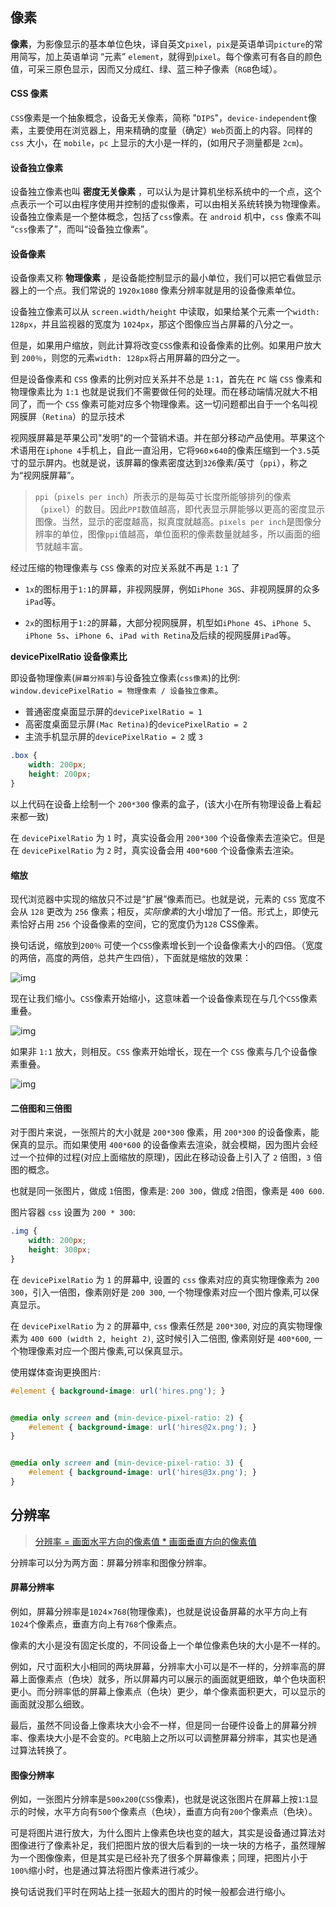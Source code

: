 ## 像素

**像素**，为影像显示的基本单位色块，译自英文`pixel`，`pix`是英语单词`picture`的常用简写，加上英语单词 “元素” `element`，就得到`pixel`。每个像素可有各自的颜色值，可采三原色显示，因而又分成红、绿、蓝三种子像素（`RGB`色域）。

#### CSS 像素

`CSS`像素是一个抽象概念，设备无关像素，简称 "`DIPS`"，`device-independent`像素，主要使用在浏览器上，用来精确的度量（确定）`Web`页面上的内容。同样的 `css` 大小，在 `mobile`，`pc` 上显示的大小是一样的，(如用尺子测量都是 `2cm`)。

#### 设备独立像素

设备独立像素也叫 **密度无关像素** ，可以认为是计算机坐标系统中的一个点，这个点表示一个可以由程序使用并控制的虚拟像素，可以由相关系统转换为物理像素。设备独立像素是一个整体概念，包括了`css`像素。在 `android` 机中，`css` 像素不叫 “`css`像素了”，而叫“设备独立像素”。

#### 设备像素

设备像素又称 **物理像素** ，是设备能控制显示的最小单位，我们可以把它看做显示器上的一个点。我们常说的 `1920x1080` 像素分辨率就是用的设备像素单位。

设备独立像素可以从 `screen.width/height` 中读取，如果给某个元素一个`width: 128px`，并且监视器的宽度为 `1024px`，那这个图像应当占屏幕的八分之一。

但是，如果用户缩放，则此计算将改变`CSS`像素和设备像素的比例。如果用户放大到 `200％`，则您的元素`width: 128px`将占用屏幕的四分之一。

但是设备像素和 `CSS` 像素的比例对应关系并不总是 `1:1`，首先在 `PC` 端 `CSS` 像素和物理像素比为 `1:1` 也就是说我们不需要做任何的处理。而在移动端情况就大不相同了，而一个 `CSS` 像素可能对应多个物理像素。这一切问题都出自于一个名叫视网膜屏（`Retina`）的显示技术

视网膜屏幕是苹果公司"发明"的一个营销术语。并在部分移动产品使用。苹果这个术语用在`iphone 4`手机上，自此一直沿用，它将`960`×`640`的像素压缩到一个`3.5`英寸的显示屏内。也就是说，该屏幕的像素密度达到`326`像素/英寸（`ppi`），称之为“视网膜屏幕”。

> `ppi`（`pixels per inch`）所表示的是每英寸长度所能够排列的像素（`pixel`）的数目。因此`PPI`数值越高，即代表显示屏能够以更高的密度显示图像。当然，显示的密度越高，拟真度就越高。`pixels per inch`是图像分辨率的单位，图像`ppi`值越高，单位面积的像素数量就越多，所以画面的细节就越丰富。

经过压缩的物理像素与 `CSS` 像素的对应关系就不再是 `1:1` 了

+ `1x`的图标用于`1:1`的屏幕，非视网膜屏，例如`iPhone 3GS`、非视网膜屏的众多`iPad`等。

+ `2x`的图标用于`1:2`的屏幕，大部分视网膜屏，机型如`iPhone 4S`、`iPhone 5`、`iPhone 5s`、`iPhone 6`、`iPad with Retina`及后续的视网膜屏`iPad`等。

**devicePixelRatio 设备像素比**

即设备物理像素(`屏幕分辨率`)与设备独立像素(`css像素`)的比例: `window.devicePixelRatio = 物理像素 / 设备独立像素`。

+ 普通密度桌面显示屏的`devicePixelRatio = 1`
+ 高密度桌面显示屏`(Mac Retina)`的`devicePixelRatio = 2`
+ 主流手机显示屏的`devicePixelRatio = 2` 或 `3`

```css
.box {
    width: 200px;
    height: 200px;
}
```

以上代码在设备上绘制一个 `200*300` 像素的盒子，(该大小在所有物理设备上看起来都一致)

在 `devicePixelRatio` 为 `1` 时，真实设备会用 `200*300` 个设备像素去渲染它。但是在 `devicePixelRatio` 为 `2` 时，真实设备会用 `400*600` 个设备像素去渲染。

#### 缩放

现代浏览器中实现的缩放只不过是“扩展”像素而已。也就是说，元素的 `CSS` 宽度不会从 `128` 更改为 `256` 像素；相反，*实际像素*的大小增加了一倍。形式上，即使元素恰好占用 `256` 个设备像素的空间，它的宽度仍为`128` CSS像素。

换句话说，缩放到`200％` 可使一个`CSS`像素增长到一个设备像素大小的四倍。（宽度的两倍，高度的两倍，总共产生四倍），下面就是缩放的效果：

![img](assets/csspixels_100.gif)

现在让我们缩小。`CSS`像素开始缩小，这意味着一个设备像素现在与几个`CSS`像素重叠。

![img](https://www.quirksmode.org/mobile/pix/viewport/csspixels_out.gif)

如果非 `1:1` 放大，则相反。`CSS` 像素开始增长，现在一个 `CSS` 像素与几个设备像素重叠。

![img](https://www.quirksmode.org/mobile/pix/viewport/csspixels_in.gif)

#### 二倍图和三倍图

对于图片来说，一张照片的大小就是 `200*300` 像素，用 `200*300` 的设备像素，能保真的显示。而如果使用 `400*600` 的设备像素去渲染，就会模糊，因为图片会经过一个拉伸的过程(对应上面缩放的原理)，因此在移动设备上引入了 `2` 倍图，`3` 倍图的概念。

也就是同一张图片，做成 `1`倍图，像素是: `200 300`，做成 `2`倍图，像素是 `400 600`.

图片容器 `css` 设置为 `200 * 300`:

```css
.img {
    width: 200px;
    height: 300px;
}
```

在 `devicePixelRatio` 为 `1` 的屏幕中, 设置的 `css` 像素对应的真实物理像素为 `200 300`，引入一倍图，像素刚好是 `200 300`, 一个物理像素对应一个图片像素,可以保真显示。

在 `devicePixelRatio` 为 `2` 的屏幕中, `css` 像素任然是 `200*300`, 对应的真实物理像素为 `400 600 (width 2, height 2)`, 这时候引入二倍图, 像素刚好是 `400*600`, 一个物理像素对应一个图片像素,可以保真显示。

使用媒体查询更换图片:

```css
#element { background-image: url('hires.png'); }


@media only screen and (min-device-pixel-ratio: 2) {
    #element { background-image: url('hires@2x.png'); }
}


@media only screen and (min-device-pixel-ratio: 3) {
    #element { background-image: url('hires@3x.png'); }
}
```

## 分辨率

> [分辨率  = 画面水平方向的像素值 * 画面垂直方向的像素值]()

分辨率可以分为两方面：屏幕分辨率和图像分辨率。

#### 屏幕分辨率

例如，屏幕分辨率是`1024`×`768`(物理像素)，也就是说设备屏幕的水平方向上有`1024`个像素点，垂直方向上有`768`个像素点。

像素的大小是没有固定长度的，不同设备上一个单位像素色块的大小是不一样的。

例如，尺寸面积大小相同的两块屏幕，分辨率大小可以是不一样的，分辨率高的屏幕上面像素点（色块）就多，所以屏幕内可以展示的画面就更细致，单个色块面积更小。而分辨率低的屏幕上像素点（色块）更少，单个像素面积更大，可以显示的画面就没那么细致。

最后，虽然不同设备上像素块大小会不一样，但是同一台硬件设备上的屏幕分辨率、像素块大小是不会变的。`PC`电脑上之所以可以调整屏幕分辨率，其实也是通过算法转换了。

#### 图像分辨率

例如，一张图片分辨率是`500x200`(`CSS`像素)，也就是说这张图片在屏幕上按`1`:`1`显示的时候，水平方向有`500`个像素点（色块），垂直方向有`200`个像素点（色块）。

可是将图片进行放大，为什么图片上像素色块也变的越大，其实是设备通过算法对图像进行了像素补足，我们把图片放的很大后看到的一块一块的方格子，虽然理解为一个图像像素，但是其实是已经补充了很多个屏幕像素；同理，把图片小于`100%`缩小时，也是通过算法将图片像素进行减少。

换句话说我们平时在网站上挂一张超大的图片的时候一般都会进行缩小。